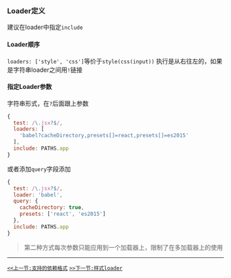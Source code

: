 ### Loader定义

建议在loader中指定`include`

#### Loader顺序

`loaders: ['style', 'css']`等价于`style(css(input))` 执行是从右往左的，如果是字符串loader之间用`!`链接

#### 指定Loader参数

字符串形式，在`?`后面跟上参数

```js
{
  test: /\.jsx?$/,
  loaders: [
    'babel?cacheDirectory,presets[]=react,presets[]=es2015'
  ],
  include: PATHS.app
}
```

或者添加`query`字段添加

```js
{
  test: /\.jsx?$/,
  loader: 'babel',
  query: {
    cacheDirectory: true,
    presets: ['react', 'es2015']
  },
  include: PATHS.app
}
```
>第二种方式每次参数只能应用到一个加载器上，限制了在多加载器上的使用

-----

[`<<上一节:支持的依赖格式`](./Formats-Supported.md)
[`>>下一节:样式loader`](./Loading-Styles.md)